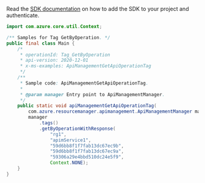 Read the [SDK documentation](https://github.com/Azure/azure-sdk-for-java/blob/azure-resourcemanager-apimanagement_1.0.0-beta.2/sdk/apimanagement/azure-resourcemanager-apimanagement/README.md) on how to add the SDK to your project and authenticate.

```java
import com.azure.core.util.Context;

/** Samples for Tag GetByOperation. */
public final class Main {
    /*
     * operationId: Tag_GetByOperation
     * api-version: 2020-12-01
     * x-ms-examples: ApiManagementGetApiOperationTag
     */
    /**
     * Sample code: ApiManagementGetApiOperationTag.
     *
     * @param manager Entry point to ApiManagementManager.
     */
    public static void apiManagementGetApiOperationTag(
        com.azure.resourcemanager.apimanagement.ApiManagementManager manager) {
        manager
            .tags()
            .getByOperationWithResponse(
                "rg1",
                "apimService1",
                "59d6bb8f1f7fab13dc67ec9b",
                "59d6bb8f1f7fab13dc67ec9a",
                "59306a29e4bbd510dc24e5f9",
                Context.NONE);
    }
}
```
